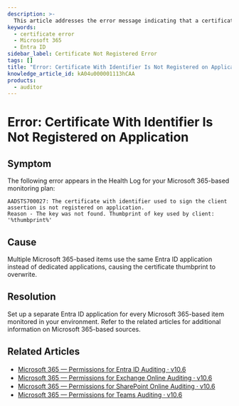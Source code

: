 ```yaml
---
description: >-
  This article addresses the error message indicating that a certificate with a specific identifier is not registered on the application, providing insights into its cause and resolution steps.
keywords:
  - certificate error
  - Microsoft 365
  - Entra ID
sidebar_label: Certificate Not Registered Error
tags: []
title: "Error: Certificate With Identifier Is Not Registered on Application"
knowledge_article_id: kA04u000001113hCAA
products:
  - auditor
---
```


# Error: Certificate With Identifier Is Not Registered on Application

## Symptom

The following error appears in the Health Log for your Microsoft 365-based monitoring plan:

```
AADSTS700027: The certificate with identifier used to sign the client assertion is not registered on application. 
Reason - The key was not found. Thumbprint of key used by client: '%thumbprint%'
```

## Cause

Multiple Microsoft 365-based items use the same Entra ID application instead of dedicated applications, causing the certificate thumbprint to overwrite.

## Resolution

Set up a separate Entra ID application for every Microsoft 365-based item monitored in your environment. Refer to the related articles for additional information on Microsoft 365-based sources.

## Related Articles

- [Microsoft 365 — Permissions for Entra ID Auditing ⸱ v10.6](/docs/auditor/10.8/configuration/microsoft365/microsoftentraid/permissions)
- [Microsoft 365 — Permissions for Exchange Online Auditing ⸱ v10.6](/docs/auditor/10.8/configuration/microsoft365/exchangeonline/permissions)
- [Microsoft 365 — Permissions for SharePoint Online Auditing ⸱ v10.6](/docs/auditor/10.8/configuration/microsoft365/sharepointonline/permissions)
- [Microsoft 365 — Permissions for Teams Auditing ⸱ v10.6](/docs/auditor/10.8/configuration/microsoft365/teams/permissions)